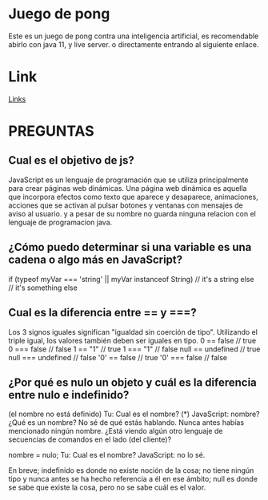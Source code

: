 # Juego de pong

Este es un juego de pong contra una inteligencia artificial, es recomendable abirlo con java 11, y live server. o directamente entrando al siguiente enlace.


# Link
[Links](https://pongintelligentejs.netlify.app/)

# PREGUNTAS

## Cual es el objetivo de js?

JavaScript es un lenguaje de programación que se utiliza principalmente para crear páginas web dinámicas.
Una página web dinámica es aquella que incorpora efectos como texto que aparece y desaparece, animaciones, acciones que se activan al pulsar botones y ventanas con mensajes de aviso al usuario.
y a pesar de su nombre no guarda ninguna relacion con el lenguaje de programacion java.

## ¿Cómo puedo determinar si una variable es una cadena o algo más en JavaScript?

if (typeof myVar === 'string' || myVar instanceof String)
// it's a string
else
// it's something else

## Cual es la diferencia entre == y ===?

Los 3 signos iguales significan "igualdad sin coerción de tipo". Utilizando el triple igual, los valores también deben ser iguales en tipo.
0 == false   // true
0 === false  // false
1 == "1"     // true
1 === "1"    // false
null == undefined // true
null === undefined // false
'0' == false // true
'0' === false // false


## ¿Por qué es nulo un objeto y cuál es la diferencia entre nulo e indefinido?

(el nombre no está definido)
Tu: Cual es el nombre? (*)
JavaScript: nombre? ¿Qué es un nombre? No sé de qué estás hablando. Nunca antes habías mencionado ningún nombre. ¿Está viendo algún otro lenguaje de secuencias de comandos en el lado (del cliente)?

nombre = nulo;
Tu: Cual es el nombre?
JavaScript: no lo sé.

En breve; indefinido es donde no existe noción de la cosa; no tiene ningún tipo y nunca antes se ha hecho referencia a él en ese ámbito;
null es donde se sabe que existe la cosa, pero no se sabe cuál es el valor.



